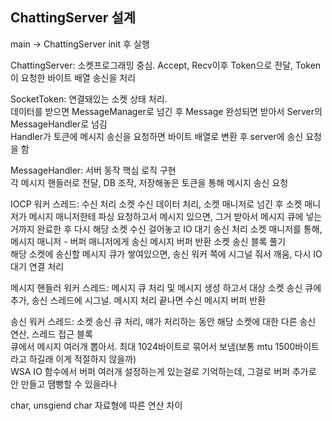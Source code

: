 ﻿## ChattingServer 설계

main -> ChattingServer init 후 실행  

ChattingServer: 소켓프로그래밍 중심. Accept, Recv이후 Token으로 전달, Token이 요청한 바이트 배열 송신을 처리  

SocketToken: 연결돼있는 소켓 상태 처리.  
데이터를 받으면 MessageManager로 넘긴 후 Message 완성되면 받아서 Server의 MessageHandler로 넘김  
Handler가 토큰에 메시지 송신을 요청하면 바이트 배열로 변환 후 server에 송신 요청을 함  

MessageHandler: 서버 동작 핵심 로직 구현  
각 메시지 핸들러로 전달, DB 조작, 저장해놓은 토큰을 통해 메시지 송신 요청  


IOCP 워커 스레드:
	수신 처리
		소켓 수신 데이터 처리, 소켓 매니저로 넘긴 후 소켓 매니저가 메시지 매니저한테 파싱 요청하고서 
		메시지 있으면, 그거 받아서 메시지 큐에 넣는거까지 완료한 후 다시 해당 소켓 수신 걸어놓고 IO 대기
	송신 처리
		소켓 매니저를 통해, 메시지 매니저 - 버퍼 매니저에게 송신 메시지 버퍼 반환
		소켓 송신 블록 풀기  
		해당 소켓에 송신할 메시지 큐가 쌓여있으면, 송신 워커 쪽에 시그널 줘서 깨움, 다시 IO 대기
	연결 처리

메시지 핸들러 워커 스레드:
	메시지 큐 처리 및 메시지 생성 하고서 대상 소켓 송신 큐에 추가, 송신 스레드에 시그널.
	메시지 처리 끝나면 수신 메시지 버퍼 반환

송신 워커 스레드:
	소켓 송신 큐 처리, 얘가 처리하는 동안 해당 소켓에 대한 다른 송신 연산, 스레드 접근 블록  
	큐에서 메시지 여러개 뽑아서. 최대 1024바이트로 묶어서 보냄(보통 mtu 1500바이트라고 하길래 이게 적절하지 않을까)  
	WSA IO 함수에서 버퍼 여러개 설정하는게 있는걸로 기억하는데, 그걸로 버퍼 추가로 안 만들고 땜빵할 수 있을라나

char, unsgiend char 자료형에 따른 연산 차이  